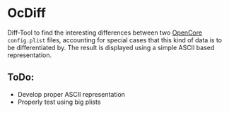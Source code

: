 # OcDiff

Diff-Tool to find the interesting differences between two [OpenCore](https://github.com/acidanthera/OpenCorePkg) `config.plist` files, accounting for special cases that this kind of data is to be differentiated by. The result is displayed using a simple ASCII based representation.

## ToDo:
* Develop proper ASCII representation
* Properly test using big plists
